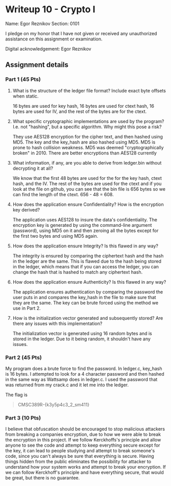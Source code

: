 # Writeup 10 - Crypto I

Name: Egor Reznikov
Section: 0101

I pledge on my honor that I have not given or received any unauthorized assistance on this assignment or examination.

Digital acknowledgement: Egor Reznikov


## Assignment details

### Part 1 (45 Pts)
1. What is the structure of the ledger file format? Include exact byte offsets when static.

    16 bytes are used for key hash, 16 bytes are used for ctext hash, 16 bytes are used for IV, and the rest of the bytes are for the ctext.

2. What specific cryptographic implementations are used by the program? I.e. not "hashing", but a specific algorithm. Why might this pose a risk?

    They use AES128 encryption for the cipher text, and then hashed using MD5. The key and the key_hash are also hashed using MD5. MD5 is prone to hash collision weakness. MD5 was deemed "cryptographically broken" in 2010. There are better encryptions than AES128 currently

3. What information, if any, are you able to derive from ledger.bin without decrypting it at all?

    We know that the first 48 bytes are used for the for the key hash, ctext hash, and the IV. The rest of the bytes are used for the ctext and if you look at the file on github, you can see that the bin file is 656 bytes so we can find the length of the ctext. 656 - 48 = 608.

4. How does the application ensure Confidentiality? How is the encryption key derived?

    The application uses AES128 to insure the data's confidentiality. The encryption key is generated by using the command-line argument (password), using MD5 on it and then zeroing all the bytes except for the first two bytes and using MD5 again.

5. How does the application ensure Integrity? Is this flawed in any way?

    The integrity is ensured by comparing the ciphertext hash and the hash in the ledger are the same. This is flawed due to the hash being stored in the ledger, which means that if you can access the ledger, you can change the hash that is hashed to match any ciphertext hash.

6. How does the application ensure Authenticity? Is this flawed in any way?

    The application ensures authentication by comparing the password the user puts in and compares the key_hash in the file to make sure that they are the same. The key can be brute forced using the method we use in Part 2.

7. How is the initialization vector generated and subsequently stored? Are there any issues with this implementation?

    The initialization vector is generated using 16 random bytes and is stored in the ledger. Due to it being random, it shouldn't have any issues.

### Part 2 (45 Pts)
My program does a brute force to find the password. In ledger.c, key_hash is 16 bytes. I attempted to look for a 4 character password and then hashed in the same way as Wattsamp does in ledger.c. I used the password that was returned from my crack.c and it let me into the ledger.


The flag is 
>CMSC389R-{k3y5p4c3_2_sm411}

### Part 3 (10 Pts)

I believe that obfuscation should be encouraged to stop malicious attackers from breaking a companies encryption, due to how we were able to break the encryption in this project. If we follow Kerckhoffs's principle and allow anyone to see the code and attempt to keep everything secure except for the key, it can lead to people studying and attempt to break someone's code, since you can't always be sure that everything is secure. Having things hidden from the public eliminates the possibility for attacker to understand how your system works and attempt to break your encryption. If we can follow Kerckhoff's principle and have everything secure, that would be great, but there is no guarantee.